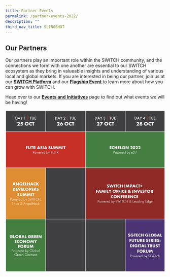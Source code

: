 ```yaml
---
title: Partner Events
permalink: /partner-events-2022/
description: ""
third_nav_title: SLINGSHOT
---
```


## Our Partners 
Our partners play an important role within the SWITCH community, and the connections we form with one another are essential to our SWITCH ecosystem as they bring in valueable insights and understanding of various local and global markets. If you are interested in being our partner, join us at our [**SWITCH Platform**](https://community.switchsg.org/) and our [**Flagship Event** ](https://www.switchsg.org/flagship-2022)to learn more about how you can grow with SWITCH.

Head over to our [**Events and Initiatives**](https://www.switchsg.org/example-resource/events-and-initiatives/) page to find out what events we will be having!

![](/images/113E02CF-3DD2-46C6-BD93-9E6CA61DD5A3_1_201_a.jpeg)